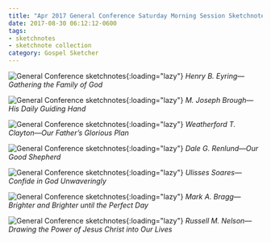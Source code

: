 ```yaml
---
title: "Apr 2017 General Conference Saturday Morning Session Sketchnotes"
date: 2017-08-30 06:12:12-0600
tags:
- sketchnotes
- sketchnote collection
category: Gospel Sketcher
---
```


![General Conference sketchnotes](https://media.bennorris.org/images/gospelsketcher/uploads/2018/ed399730aa.jpg){:loading="lazy"}
_Henry B. Eyring—Gathering the Family of God_

![General Conference sketchnotes](https://media.bennorris.org/images/gospelsketcher/uploads/2018/9861b02329.jpg){:loading="lazy"}
_M. Joseph Brough—His Daily Guiding Hand_

![General Conference sketchnotes](https://media.bennorris.org/images/gospelsketcher/uploads/2018/ef0b84331b.jpg){:loading="lazy"}
_Weatherford T. Clayton—Our Father’s Glorious Plan_

![General Conference sketchnotes](https://media.bennorris.org/images/gospelsketcher/uploads/2018/166e2b5740.jpg){:loading="lazy"}
_Dale G. Renlund—Our Good Shepherd_

![General Conference sketchnotes](https://media.bennorris.org/images/gospelsketcher/uploads/2018/7e6df8d10a.jpg){:loading="lazy"}
_Ulisses Soares—Confide in God Unwaveringly_

![General Conference sketchnotes](https://media.bennorris.org/images/gospelsketcher/uploads/2018/173522215e.jpg){:loading="lazy"}
_Mark A. Bragg—Brighter and Brighter until the Perfect Day_

![General Conference sketchnotes](https://media.bennorris.org/images/gospelsketcher/uploads/2018/a5e3fc4adf.jpg){:loading="lazy"}
_Russell M. Nelson—Drawing the Power of Jesus Christ into Our Lives_

